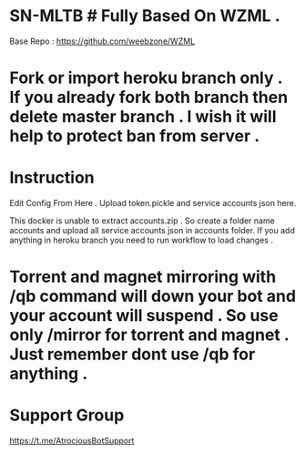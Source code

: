 # SN-MLTB # Fully Based On WZML . 

Base Repo : https://github.com/weebzone/WZML

# Fork or import heroku branch only . If you already fork both branch then delete master branch . I wish it will help to protect ban from server .

# Instruction #

Edit Config From Here .
Upload token.pickle and service accounts json here.

This docker is unable to extract accounts.zip . So create a folder name accounts and upload all service accounts json in accounts folder.
If you add anything in heroku branch you need to run workflow to load changes .

# Torrent and magnet mirroring with /qb command will down your bot and your account will suspend . So use only /mirror for torrent and magnet . Just remember dont use /qb for anything .

# Support Group 

https://t.me/AtrociousBotSupport
